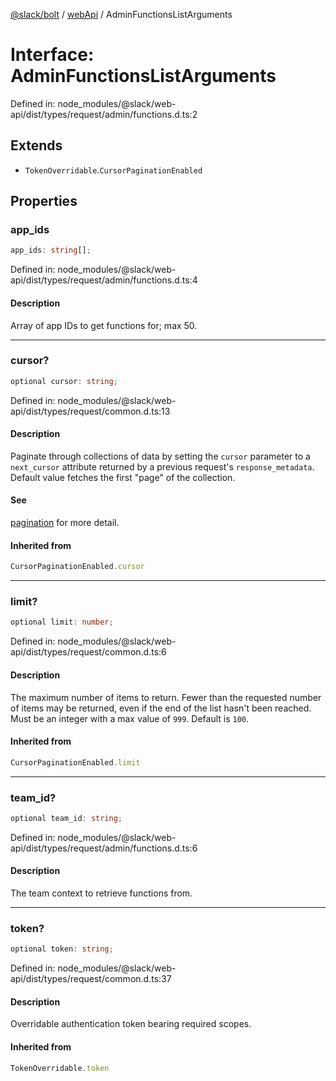 [@slack/bolt](../../../../index.md) / [webApi](../index.md) / AdminFunctionsListArguments

# Interface: AdminFunctionsListArguments

Defined in: node\_modules/@slack/web-api/dist/types/request/admin/functions.d.ts:2

## Extends

- `TokenOverridable`.`CursorPaginationEnabled`

## Properties

### app\_ids

```ts
app_ids: string[];
```

Defined in: node\_modules/@slack/web-api/dist/types/request/admin/functions.d.ts:4

#### Description

Array of app IDs to get functions for; max 50.

***

### cursor?

```ts
optional cursor: string;
```

Defined in: node\_modules/@slack/web-api/dist/types/request/common.d.ts:13

#### Description

Paginate through collections of data by setting the `cursor` parameter to a `next_cursor` attribute
returned by a previous request's `response_metadata`.
Default value fetches the first "page" of the collection.

#### See

[pagination](https://api.slack.com/docs/pagination) for more detail.

#### Inherited from

```ts
CursorPaginationEnabled.cursor
```

***

### limit?

```ts
optional limit: number;
```

Defined in: node\_modules/@slack/web-api/dist/types/request/common.d.ts:6

#### Description

The maximum number of items to return. Fewer than the requested number of items may be returned,
even if the end of the list hasn't been reached. Must be an integer with a max value of `999`. Default is `100`.

#### Inherited from

```ts
CursorPaginationEnabled.limit
```

***

### team\_id?

```ts
optional team_id: string;
```

Defined in: node\_modules/@slack/web-api/dist/types/request/admin/functions.d.ts:6

#### Description

The team context to retrieve functions from.

***

### token?

```ts
optional token: string;
```

Defined in: node\_modules/@slack/web-api/dist/types/request/common.d.ts:37

#### Description

Overridable authentication token bearing required scopes.

#### Inherited from

```ts
TokenOverridable.token
```
